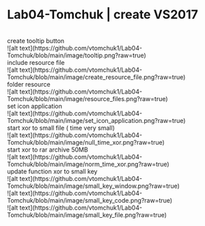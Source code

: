# Lab04-Tomchuk | create VS2017

</br>
create tooltip button
</br>
![alt text](https://github.com/vtomchuk1/Lab04-Tomchuk/blob/main/image/tooltip.png?raw=true)

</br>
include resource file
</br>
![alt text](https://github.com/vtomchuk1/Lab04-Tomchuk/blob/main/image/create_resource_file.png?raw=true)

</br>
folder resource 
</br>
![alt text](https://github.com/vtomchuk1/Lab04-Tomchuk/blob/main/image/resource_files.png?raw=true)

</br>
set icon application
</br>
![alt text](https://github.com/vtomchuk1/Lab04-Tomchuk/blob/main/image/set_icon_application.png?raw=true)

</br>
start xor to small file ( time very small)
</br>
![alt text](https://github.com/vtomchuk1/Lab04-Tomchuk/blob/main/image/null_time_xor.png?raw=true)

</br>
start xor to rar archive 50MB
</br>
![alt text](https://github.com/vtomchuk1/Lab04-Tomchuk/blob/main/image/norm_time_xor.png?raw=true)

</br>
update function xor to small key
</br>
![alt text](https://github.com/vtomchuk1/Lab04-Tomchuk/blob/main/image/small_key_window.png?raw=true)
</br>
![alt text](https://github.com/vtomchuk1/Lab04-Tomchuk/blob/main/image/small_key_code.png?raw=true)

</br>
![alt text](https://github.com/vtomchuk1/Lab04-Tomchuk/blob/main/image/small_key_file.png?raw=true)




